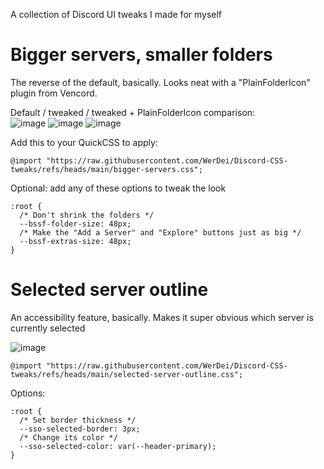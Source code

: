 A collection of Discord UI tweaks I made for myself

# Bigger servers, smaller folders
The reverse of the default, basically. Looks neat with a "PlainFolderIcon" plugin from Vencord.

Default / tweaked / tweaked + PlainFolderIcon comparison:  
![image](https://github.com/user-attachments/assets/912f43d1-c50c-4c97-8f1f-7e2f379a82a9)
![image](https://github.com/user-attachments/assets/2613b330-7fed-4568-9e6d-b52a61ccc283)
![image](https://github.com/user-attachments/assets/9cd446c1-5f37-4d68-82e2-02c4164b1e34)

Add this to your QuickCSS to apply:
```
@import "https://raw.githubusercontent.com/WerDei/Discord-CSS-tweaks/refs/heads/main/bigger-servers.css";
```

Optional: add any of these options to tweak the look
```
:root {
  /* Don't shrink the folders */
  --bssf-folder-size: 48px;
  /* Make the "Add a Server" and "Explore" buttons just as big */
  --bssf-extras-size: 48px; 
}
```

# Selected server outline
An accessibility feature, basically. Makes it super obvious which server is currently selected  

![image](https://github.com/user-attachments/assets/349f39bc-2176-4436-b4c8-45b46bed1842)

```
@import "https://raw.githubusercontent.com/WerDei/Discord-CSS-tweaks/refs/heads/main/selected-server-outline.css";
```
Options:
```
:root {
  /* Set border thickness */
  --sso-selected-border: 3px;
  /* Change its color */
  --sso-selected-color: var(--header-primary);
}
```
